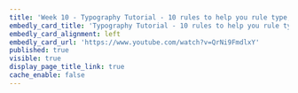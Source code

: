 ```yaml
---
title: 'Week 10 - Typography Tutorial - 10 rules to help you rule type, a Video (2 of 3)'
embedly_card_title: 'Typography Tutorial - 10 rules to help you rule type, a Video (3 minutes)'
embedly_card_alignment: left
embedly_card_url: 'https://www.youtube.com/watch?v=QrNi9FmdlxY'
published: true
visible: true
display_page_title_link: true
cache_enable: false
---
```

